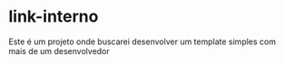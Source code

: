 # link-interno
Este é um projeto onde buscarei desenvolver um template simples com mais de um desenvolvedor
